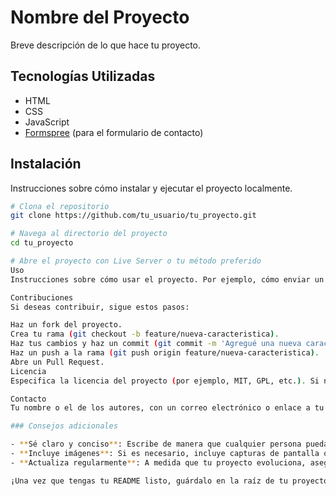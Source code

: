 # Nombre del Proyecto

Breve descripción de lo que hace tu proyecto.

## Tecnologías Utilizadas

- HTML
- CSS
- JavaScript
- [Formspree](https://formspree.io) (para el formulario de contacto)

## Instalación

Instrucciones sobre cómo instalar y ejecutar el proyecto localmente.

```bash
# Clona el repositorio
git clone https://github.com/tu_usuario/tu_proyecto.git

# Navega al directorio del proyecto
cd tu_proyecto

# Abre el proyecto con Live Server o tu método preferido
Uso
Instrucciones sobre cómo usar el proyecto. Por ejemplo, cómo enviar un correo a través del formulario de contacto.

Contribuciones
Si deseas contribuir, sigue estos pasos:

Haz un fork del proyecto.
Crea tu rama (git checkout -b feature/nueva-caracteristica).
Haz tus cambios y haz un commit (git commit -m 'Agregué una nueva característica').
Haz un push a la rama (git push origin feature/nueva-caracteristica).
Abre un Pull Request.
Licencia
Especifica la licencia del proyecto (por ejemplo, MIT, GPL, etc.). Si no tienes una, puedes omitir esta sección o agregar que el proyecto es de código abierto.

Contacto
Tu nombre o el de los autores, con un correo electrónico o enlace a tu perfil de GitHub.

### Consejos adicionales

- **Sé claro y conciso**: Escribe de manera que cualquier persona pueda entender tu proyecto y cómo utilizarlo.
- **Incluye imágenes**: Si es necesario, incluye capturas de pantalla o diagramas para mostrar cómo se ve o cómo funciona tu proyecto.
- **Actualiza regularmente**: A medida que tu proyecto evoluciona, asegúrate de mantener el README actualizado con la información más reciente.

¡Una vez que tengas tu README listo, guárdalo en la raíz de tu proyecto y súbelo a GitHub junto con el resto de tu código! Si necesitas más ayuda con algún aspecto específico, no dudes en preguntar.
